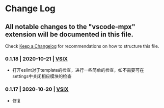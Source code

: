 # Change Log

## All notable changes to the "vscode-mpx" extension will be documented in this file.

Check [Keep a Changelog](http://keepachangelog.com/) for recommendations on how to structure this file.


### 0.1.18 | 2020-10-21 | [VSIX](https://marketplace.visualstudio.com/_apis/public/gallery/publishers/pagnkelly/vsextensions/mpx/0.1.18/vspackage)

- 打开eslint对于template的检查，进行一些简单的检查，如不需要可在settings中关闭相应模块的检查

### 0.1.17 | 2020-10-20 | [VSIX](https://marketplace.visualstudio.com/_apis/public/gallery/publishers/pagnkelly/vsextensions/mpx/0.1.17/vspackage)

- 修复<script lang="ts">eslint错误

### 0.1.16 | 2020-09-10 | [VSIX](https://marketplace.visualstudio.com/_apis/public/gallery/publishers/pagnkelly/vsextensions/mpx/0.1.16/vspackage)

- 修复高亮与vetur冲突

### 0.1.15 | 2020-09-03 | [VSIX](https://marketplace.visualstudio.com/_apis/public/gallery/publishers/pagnkelly/vsextensions/mpx/0.1.15/vspackage)

- 增加format功能

### 0.1.14 | 2020-08-14 | [VSIX](https://marketplace.visualstudio.com/_apis/public/gallery/publishers/pagnkelly/vsextensions/mpx/0.1.14/vspackage)

- 增加js模块的lint
- 增加template的补全标签属性

### 0.1.13 | 2020-07-26 | [VSIX](https://marketplace.visualstudio.com/_apis/public/gallery/publishers/pagnkelly/vsextensions/mpx/0.1.13/vspackage)

- 修复bug
- 增加wxapi，可以在`<script>`里通过mpx.xxx查看wxapi

### 0.1.11 | 2020-07-13 | [VSIX](https://marketplace.visualstudio.com/_apis/public/gallery/publishers/pagnkelly/vsextensions/mpx/0.1.11/vspackage)

- 因存在无法解决问题，移除weppack，体积增大了
- 增加snippets语法,可以尝试输入`mpx`查看相关代码块

### 0.1.2 | 2019-12-17 | [VSIX](https://marketplace.visualstudio.com/_apis/public/gallery/publishers/pagnkelly/vsextensions/mpx/0.1.2/vspackage)

- 增加webpack优化包体积，下载更快

### 0.1.1 | 2019-12-16 | [VSIX](https://marketplace.visualstudio.com/_apis/public/gallery/publishers/pagnkelly/vsextensions/mpx/0.1.1/vspackage)

- 修复与vetur冲突

### 0.1.0 | 2019-12-11 | [VSIX](https://marketplace.visualstudio.com/_apis/public/gallery/publishers/pagnkelly/vsextensions/mpx/0.1.0/vspackage)

- 增加语言服务器语言

### 0.0.1 | 2019-12-03 | [VSIX](https://marketplace.visualstudio.com/_apis/public/gallery/publishers/pagnkelly/vsextensions/mpx/0.0.1/vspackage)

- 文字高亮 同vue插件
